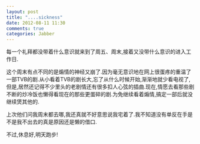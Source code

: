 ```yaml
---
layout: post
title: "....sickness"
date: 2012-08-11 11:30
comments: true
categories: Jabber
---
```

每一个礼拜都没带着什么意识就来到了周五、周末,接着又没带什么意识的进入工作日.

这个周末有点不同的是煽情的神经又崩了.因为毫无意识地在网上很蛋疼的重温了一部TVB的剧.从小看着TVB的剧长大,忘了从什么时候开始,渐渐地就少看电视了,但是,居然还记得不少里头的老剧情还有很多扣人心弦的插曲.现在,情愿去看那些剧不断的炒冷饭也懒得看现在的那些更蛋碎的剧.为免继续看着煽情,搞定一部后就没继续煲其他的.
<!-- more -->
上次他们问我周末都去哪,我还真就不好意思说我宅着了.我不知道没有单反在手是不是我不出去的真是原因还是懒的借口.

不过,休息好,明天跑步!